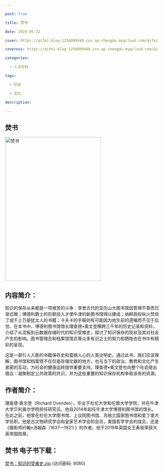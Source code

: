 ```yaml
---

post: true

title: 焚书

date: 2024-05-22

cover: https://qifei-blog-1256009448.cos.ap-chengdu.myqcloud.com/qifei-blog/663dd5a70ea9cb14038c1b7f.jpg

coveross: https://qifei-blog-1256009448.cos.ap-chengdu.myqcloud.com/qifei-blog/663dd5a70ea9cb14038c1b7f.jpg

categories:

  - 人文社科

tags:

  - 历史 

  - 文化

description: 

---
```




##  焚书

<img fetchpriority="high" decoding="async" class="aligncenter loading" src="https://qifei-blog-1256009448.cos.ap-chengdu.myqcloud.com/qifei-blog/663dd5a70ea9cb14038c1b7f.jpg  " alt="焚书 " width="314" height="471" style="cursor: zoom-in;" data-was-processed="true">

## 内容简介：

知识的保存从来都是一项艰苦的斗争：享誉古代的亚历山大图书馆因管理不善而日渐式微；博德利爵士的巨额投入才使牛津的新图书馆得以建成；纳粹政权纵火焚烧了成千上万册犹太人的书籍；卡夫卡的手稿则有可能因为他生前的遗嘱而不见于后世。在本书中，博德利图书馆馆长理查德•奥文登横跨三千年的历史记录和资料，介绍了从泥板到云数据存储时代的知识受难史，探讨了知识保存的现状及其对社会产生的影响。图书管理员和档案馆馆员等众多有识之士的努力和牺牲也在书中有精彩的呈现。

这是一部引人入胜的书籍保存史和震撼人心的人类文明史。通过此书，我们应该理解，图书馆和档案馆不仅仅是存储文献的地方，也与当下的政治、教育和文化产生紧密的互动，为社会的健康运转提供重要支持。理查德•奥文登也向整个社会提出倡议：凝聚制定公共政策的共识，并为这些重要的知识保存机构争取该有的资源。

## 作者简介：

理查德·奥文登（Richard Ovenden），毕业于杜伦大学和伦敦大学学院，并在牛津大学贝利奥尔学院担任研究员。他自2014年起任牛津大学博德利图书馆的馆长。在此之前，他曾在杜伦大学图书馆、上议院图书馆、苏格兰国家图书馆和爱丁堡大学任职。他是古文物研究学会和皇家艺术学会的会员，美国哲学学会的成员，还是《摄影师约翰•汤姆森（1837—1921）》的作者。他于2019年英国女王寿辰荣获大英帝国勋章。

## 焚书 电子书下载：

<a href="https://url54.ctfile.com/f/18000254-1243959847-299182?p=9080" target="_blank" rel="noopener">焚书：知识的受难史.zip</a> (访问密码: 9080)



                    
